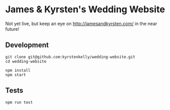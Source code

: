 # James & Kyrsten's Wedding Website

Not yet live, but keep an eye on http://jamesandkyrsten.com/ in the near future!

## Development
```
git clone git@github.com:kyrstenkelly/wedding-website.git
cd wedding-website

npm install
npm start
```


## Tests

`npm run test`
